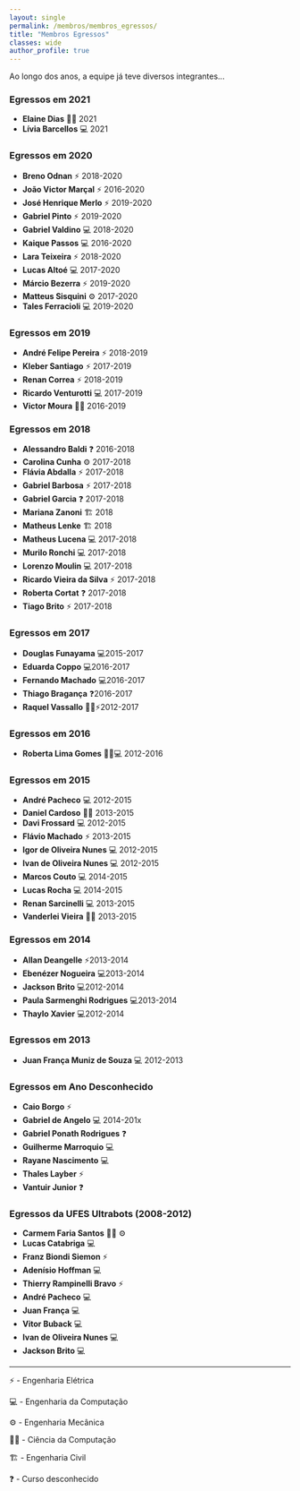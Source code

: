 ```yaml
---
layout: single
permalink: /membros/membros_egressos/
title: "Membros Egressos"
classes: wide
author_profile: true
---
```


Ao longo dos anos, a equipe já teve diversos integrantes...

### Egressos em 2021

- **Elaine Dias** 🧑‍🔬 2021
- **Lívia Barcellos** 💻 2021

### Egressos em 2020

- **Breno Odnan** ⚡ 2018-2020
- **João Victor Marçal** ⚡ 2016-2020
- **José Henrique Merlo** ⚡ 2019-2020
- **Gabriel Pinto** ⚡ 2019-2020
- **Gabriel Valdino** 💻 2018-2020
- **Kaique Passos** 💻 2016-2020
- **Lara Teixeira** ⚡ 2018-2020
- **Lucas Altoé** 💻 2017-2020
- **Márcio Bezerra** ⚡ 2019-2020
- **Matteus Sisquini** ⚙️ 2017-2020
- **Tales Ferracioli** 💻 2019-2020

### Egressos em 2019

- **André Felipe Pereira** ⚡ 2018-2019
- **Kleber Santiago** ⚡ 2017-2019
- **Renan Correa** ⚡ 2018-2019
- **Ricardo Venturotti** 💻 2017-2019
- **Victor Moura** 🧑‍🔬 2016-2019

### Egressos em 2018

- **Alessandro Baldi** ❓ 2016-2018
- **Carolina Cunha** ⚙️ 2017-2018
- **Flávia Abdalla** ⚡ 2017-2018
- **Gabriel Barbosa** ⚡ 2017-2018
- **Gabriel Garcia** ❓ 2017-2018
- **Mariana Zanoni** 🏗️ 2018
- **Matheus Lenke** 🏗️ 2018
- **Matheus Lucena** 💻 2017-2018
- **Murilo Ronchi** 💻 2017-2018
- **Lorenzo Moulin** 💻 2017-2018
- **Ricardo Vieira da Silva** ⚡ 2017-2018
- **Roberta Cortat** ❓ 2017-2018
- **Tiago Brito** ⚡ 2017-2018

### Egressos em 2017

- **Douglas Funayama** 💻2015-2017
- **Eduarda Coppo** 💻2016-2017
- **Fernando Machado** 💻2016-2017
- **Thiago Bragança** ❓2016-2017
- **Raquel Vassallo** 👩‍🏫⚡2012-2017

### Egressos em 2016

- **Roberta Lima Gomes** 👩‍🏫💻 2012-2016

### Egressos em 2015

- **André Pacheco** 💻 2012-2015
- **Daniel Cardoso** 🧑‍🔬 2013-2015
- **Davi Frossard** 💻 2012-2015
- **Flávio Machado** ⚡ 2013-2015
- **Igor de Oliveira Nunes** 💻 2012-2015
- **Ivan de Oliveira Nunes** 💻 2012-2015
- **Marcos Couto** 💻 2014-2015
- **Lucas Rocha** 💻 2014-2015
- **Renan Sarcinelli** 💻 2013-2015
- **Vanderlei Vieira** 🧑‍🔬 2013-2015

### Egressos em 2014

- **Allan Deangelle** ⚡2013-2014
- **Ebenézer Nogueira** 💻2013-2014
- **Jackson Brito** 💻2012-2014
- **Paula Sarmenghi Rodrigues** 💻2013-2014
- **Thaylo Xavier** 💻2012-2014

### Egressos em 2013

- **Juan França Muniz de Souza** 💻 2012-2013

### Egressos em Ano Desconhecido

- **Caio Borgo** ⚡
- **Gabriel de Angelo** 💻 2014-201x
- **Gabriel Ponath Rodrigues** ❓
- **Guilherme Marroquio** 💻
- **Rayane Nascimento** 💻
- **Thales Layber** ⚡
- **Vantuir Junior** ❓

### Egressos da UFES Ultrabots (2008-2012)

- **Carmem Faria Santos** 👩‍🏫 ⚙️
- **Lucas Catabriga** 💻
- **Franz Biondi Siemon** ⚡
- **Adenísio Hoffman** 💻
- **Thierry Rampinelli Bravo** ⚡
- **André Pacheco** 💻
- **Juan França** 💻
- **Vitor Buback** 💻
- **Ivan de Oliveira Nunes** 💻
- **Jackson Brito** 💻

---

⚡ - Engenharia Elétrica

💻 - Engenharia da Computação

⚙️ - Engenharia Mecânica

🧑‍🔬 - Ciência da Computação

🏗️ - Engenharia Civil

❓ - Curso desconhecido
